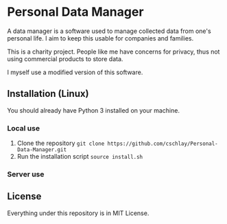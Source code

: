 # Personal Data Manager
A data manager is a software used to manage collected data from one's personal life.
I aim to keep this usable for companies and families.

This is a charity project.
People like me have concerns for privacy, thus not using commercial products to store data.

I myself use a modified version of this software.


## Installation (Linux)
You should already have Python 3 installed on your machine.

### Local use
1. Clone the repository
```git clone https://github.com/cschlay/Personal-Data-Manager.git```
2. Run the installation script
```source install.sh```

### Server use

## License
Everything under this repository is in MIT License.

